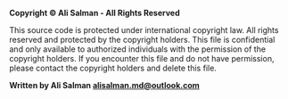 **Copyright © Ali Salman - All Rights Reserved**

This source code is protected under international copyright law.  All rights
reserved and protected by the copyright holders.
This file is confidential and only available to authorized individuals with the
permission of the copyright holders.  If you encounter this file and do not have
permission, please contact the copyright holders and delete this file.

**Written by Ali Salman <alisalman.md@outlook.com>**